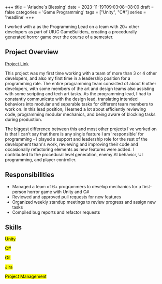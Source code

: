 +++
title = 'Ariadne`s Blessing'
date = 2023-11-19T09:03:08+08:00
draft = false
categories = 'Game Programming'
tags = ["Unity", "C#"]
series = 'headline'
+++


I worked with a as the Programming Lead on a team with 20+ other developers as part of UIUC GameBuilders, creating a procedurally generated horror game over the course of a semester.

<!--more-->

## Project Overview

[Project Link](https://gamebuilders-studio.itch.io/adriadnes-blessing)

This project was my first time working with a team of more than 3 or 4 other developers, and also my first time in a leadership position for a programming role. The entire programming team consisted of about 6 other developers, with some members of the art and design teams also assisting with some scripting and tech art tasks. As the programming lead, I had to constantly communicate with the design lead, translating intended behaviors into modular and separable tasks for different team members to work on. In this lead position, I learned a lot about efficiently reviewing code, programming modular mechanics, and being aware of blocking tasks during production.

The biggest difference between this and most other projects I've worked on is that I can't say that there is any single feature I am 'responsible' for programming - I played a support and leadership role for the rest of the development team's work, reviewing and improving their code and occasionally refactoring elements as new features were added. I contributed to the procedural level generation, enemy AI behavior, UI programming, and player controller.

## Responsibilities

- Managed a team of 6+ programmers to develop mechanics for a first-person horror game with Unity and C#
- Reviewed and approved pull requests for new features
- Organized weekly standup meetings to review progress and assign new tasks
- Compiled bug reports and refactor requests


## Skills

<mark>Unity</mark>

<mark>C#</mark>

<mark>Git</mark>

<mark>Jira</mark>

<mark>Project Management</mark>


